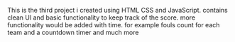 This is the third project i created using HTML CSS and JavaScript.
contains clean UI and basic functionality to keep track of the score.
more functionality would be added with time. for example fouls count for each team and a countdown timer and much more
